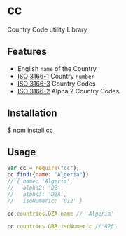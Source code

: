 # cc

Country Code utility Library

## Features

* English `name` of the Country
* [ISO 3166-1](https://en.wikipedia.org/wiki/ISO_3166-1_numeric) Country `number`
* [ISO 3166-3](https://en.wikipedia.org/wiki/ISO_3166-1_alpha-3) Country Codes
* [ISO 3166-2](https://en.wikipedia.org/wiki/ISO_3166-2) Alpha 2 Country Codes

## Installation

  $ npm install cc

## Usage
  
  ```javascript
  var cc = require("cc");
  cc.find({name: "Algeria"})
  // { name: 'Algeria',
  //   alpha2: 'DZ',
  //   alpha3: 'DZA',
  //   isoNumeric: '012' }

  cc.countries.DZA.name // 'Algeria'

  cc.countries.GBR.isoNumeric //'826'
  ```